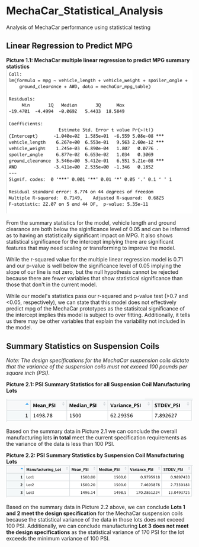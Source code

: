 # MechaCar_Statistical_Analysis
Analysis of MechaCar performance using statistical testing



## Linear Regression to Predict MPG

**Picture 1.1: MechaCar multiple linear regression to predict MPG summary statistics**  
![MechaCar multiple linear regression summary](https://github.com/joshuanallen/MechaCar_Statistical_Analysis/blob/377c1b5b7bfcb792dd7c1f7d3485eea6d1f8d487/images/summary_regression_mechaCar_mpg.png)

From the summary statistics for the model, vehicle length and ground clearance are both below the siginficance level of 0.05 and can be inferred as to having an statistically significant impact on MPG. It also shows statistical significance for the intercept implying there are significant features that may need scaling or transforming to improve the model.

While the r-squared value for the multiple linear regression model is 0.71 and our p-value is well below the significance level of 0.05 implying the slope of our line is not zero, but the null hypothesis cannot be rejected because there are fewer variables that show statistical significance than those that don't in the current model.

While our model's statistics pass our r-squared and p-value test (>0.7 and <0.05, respectively), we can state that this model does not effectively predict mpg of the MechaCar prototypes as the statisitcal significance of the intercept implies this model is subject to over fitting. Additionally, it tells us there may be other variables that explain the variability not included in the model. 


## Summary Statistics on Suspension Coils
*Note: The design specifications for the MechaCar suspension coils dictate that the variance of the suspension coils must not exceed 100 pounds per square inch (PSI).*

**Picture 2.1: PSI Summary Statistics for all Suspension Coil Manufacturing Lots**

![PSI Summary Statistics for all Suspension Coil Manufacturing Lots](https://github.com/joshuanallen/MechaCar_Statistical_Analysis/blob/f82711e7b0c0733a8423f7a51dff80c2e5a3ed86/images/suspension_coil_total_summary.png)

Based on the summary data in Picture 2.1 we can conclude the overall manufacturing lots **in total** meet the current specification requirements as the variance of the data is less than 100 PSI.


**Picture 2.2: PSI Summary Statistics by Suspension Coil Manufacturing Lots**
![PSI Summary Statistics by Suspension Coil Manufacturing Lots](https://github.com/joshuanallen/MechaCar_Statistical_Analysis/blob/f82711e7b0c0733a8423f7a51dff80c2e5a3ed86/images/suspension_coil_lot_summary.png)


Based on the summary data in Picture 2.2 above, we can conclude **Lots 1 and 2 meet the design specification** for the MechaCar suspension coils because the statistical variance of the data in those lots does not exceed 100 PSI. Additionally, we can conclude  manufacturing **Lot 3 does not meet the design specifications** as the statistical variance of 170 PSI for the lot exceeds the minimum variance of 100 PSI.

